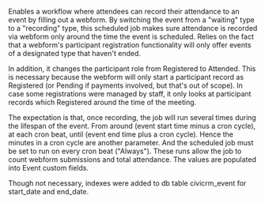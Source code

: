 Enables a workflow where attendees can record their attendance to an event by filling out a webform. By switching the event from a "waiting" type to a "recording" type, this scheduled job makes sure attendance is recorded via webform only around the time the event is scheduled. Relies on the fact that a webform's participant registration functionality will only offer events of a designated type that haven't ended.

In addition, it changes the participant role from Registered to Attended. This is necessary because the webform will only start a participant record as Registered (or Pending if payments involved, but that's out of scope). In case some registrations were managed by staff, it only looks at participant records which Registered around the time of the meeting.

The expectation is that, once recording, the job will run several times during the lifespan of the event. From around (event start time minus a cron cycle), at each cron beat, until (event end time plus a cron cycle). Hence the minutes in a cron cycle are another parameter. And the scheduled job must be set to run on every cron beat ("Always"). These runs allow the job to count webform submissions and total attendance. The values are populated into Event custom fields.

Though not necessary, indexes were added to db table civicrm\_event for start\_date and end\_date.
